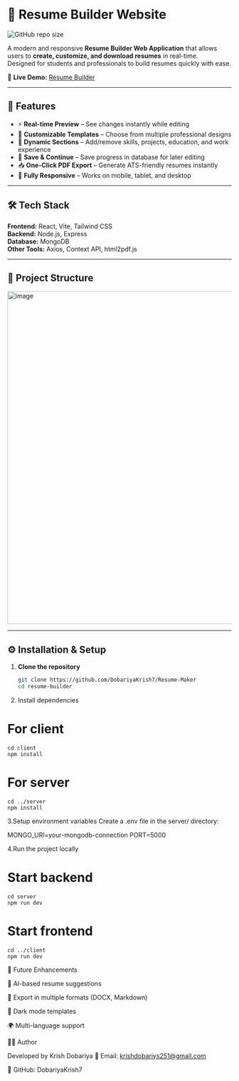 # 📄 Resume Builder Website  

![GitHub repo size](https://github.com/DobariyaKrish7/Resume-Maker)  

A modern and responsive **Resume Builder Web Application** that allows users to **create, customize, and download resumes** in real-time.  
Designed for students and professionals to build resumes quickly with ease.  

🔗 **Live Demo:** [Resume Builder](https://resume-maker-dk.vercel.app/)  
 

---

## 🚀 Features  

- ⚡ **Real-time Preview** – See changes instantly while editing  
- 🎨 **Customizable Templates** – Choose from multiple professional designs  
- 📝 **Dynamic Sections** – Add/remove skills, projects, education, and work experience  
- 💾 **Save & Continue** – Save progress in database for later editing  
- 📥 **One-Click PDF Export** – Generate ATS-friendly resumes instantly  
- 📱 **Fully Responsive** – Works on mobile, tablet, and desktop  

---

## 🛠️ Tech Stack  

**Frontend:** React, Vite, Tailwind CSS  
**Backend:** Node.js, Express  
**Database:** MongoDB  
**Other Tools:** Axios, Context API, html2pdf.js  

---

## 📂 Project Structure  

<img width="649" height="746" alt="image" src="https://github.com/user-attachments/assets/1c82db3a-a2b7-40d0-aca2-5b55a409c406" />


---

## ⚙️ Installation & Setup  

1. **Clone the repository**  
   ```bash
   git clone https://github.com/DobariyaKrish7/Resume-Maker
   cd resume-builder
2. Install dependencies

  # For client
    cd client
    npm install
  
  # For server
    cd ../server
    npm install

3.Setup environment variables
  Create a .env file in the server/ directory:
  
  MONGO_URI=your-mongodb-connection
  PORT=5000

4.Run the project locally

  # Start backend
    cd server
    npm run dev
  
  # Start frontend
    cd ../client
    npm run dev

📌 Future Enhancements

  🤖 AI-based resume suggestions
  
  📄 Export in multiple formats (DOCX, Markdown)
  
  🌙 Dark mode templates
  
  🌍 Multi-language support


  👨‍💻 Author

Developed by Krish Dobariya
📧 Email: krishdobariys251@gmail.com

🐙 GitHub: DobariyaKrish7





